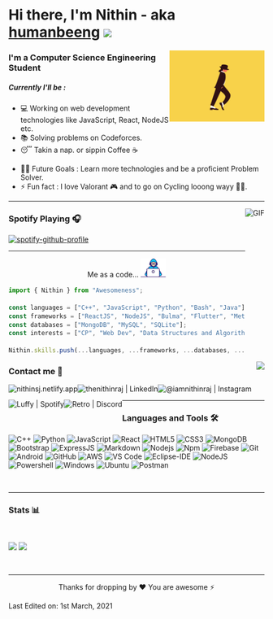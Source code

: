 
# Hi there, I'm Nithin - aka [humanbeeng][website] <img width="30px" src="https://media.tenor.com/images/3b388fe03da271d2674faf85eb7c3fcd/tenor.gif" />


<img align="right" alt="GIF" height="140px" src="https://github.com/humanbeeng/humanbeeng/blob/main/assets/moonwalk.gif" />
<h3>I'm a Computer Science Engineering Student </h3>
<h5>Currently I'll be : </h5>

- 💻 Working on web development technologies like JavaScript, React, NodeJS etc.
- 📚 Solving problems on Codeforces.
- 😴 Takin a nap. or sippin Coffee ☕

* 💪🏼 Future Goals  : Learn more technologies and be a proficient Problem Solver.<br/>
* ⚡ Fun fact      : I love Valorant 🎮  and to go on Cycling looong wayy 🚴🏻.

---

<img align="right" alt="GIF" height="170px" src="https://media.giphy.com/media/J5B1Y8QZnzXXbLQIBu/giphy.gif" />

### Spotify Playing 🎧

[![spotify-github-profile](https://spotify-github-profile.vercel.app/api/view?uid=2ybwa2093kauklluigjt2xr25&cover_image=true&theme=novatorem)](https://github.com/kittinan/spotify-github-profile)

---


<p align="center">
  Me as a code... 
  <img src="https://raw.githubusercontent.com/dev-akshat/archive/main/images/gifs/others/dev_boy.gif" width="50">
</p>

```javascript
import { Nithin } from "Awesomeness";

const languages = ["C++", "JavaScript", "Python", "Bash", "Java"];
const frameworks = ["ReactJS", "NodeJS", "Bulma", "Flutter", "Metasploit"];
const databases = ["MongoDB", "MySQL", "SQLite"];
const interests = ["CP", "Web Dev", "Data Structures and Algorithms", "Android OS","Web Security"];

Nithin.skills.push(...languages, ...frameworks, ...databases, ...interests);
```
<img align="right" src="http://estruyf-github.azurewebsites.net/api/VisitorHit?user=humanbeeng&repo=Bgstatic&countColorcountColor&countColor=%237B1E7B"/>

### Contact me 📝

[<img align="left" alt="nithinsj.netlify.app" height="30px" src="https://www.flaticon.com/svg/static/icons/svg/2996/2996826.svg" />][website]
[<img align="left" alt="thenithinraj | LinkedIn" height="30px" src="https://www.flaticon.com/svg/static/icons/svg/725/725337.svg"/>][linkedin]
[<img align="left" alt="@iamnithinraj | Instagram" height="30px" src="https://image.flaticon.com/icons/svg/725/725278.svg" />][instagram]
[<img align="left" alt="Luffy | Spotify" height="30px" src="https://www.flaticon.com/svg/static/icons/svg/725/725281.svg" />][Spotify]
[<img align="left" alt="Retro | Discord" height="30px" src="https://www.flaticon.com/svg/static/icons/svg/356/356060.svg" />][Discord]


<br />

---

### Languages and Tools 🛠 


![C++](http://img.shields.io/badge/-C++-A8B9CC?style=flat-square&logo=c&logoColor=ffffff)
![Python](http://img.shields.io/badge/-Python-3776AB?style=flat-square&logo=python&logoColor=ffffff)
![JavaScript](https://img.shields.io/badge/-JavaScript-%23F7DF1C?style=flat-square&logo=javascript&logoColor=000000&labelColor=%23F7DF1C&color=%23FFCE5A)
![React](https://img.shields.io/badge/-React-61DAFB?style=flat-square&logo=react&logoColor=ffffff)
![HTML5](https://img.shields.io/badge/-HTML5-%23E44D27?style=flat-square&logo=html5&logoColor=ffffff)
![CSS3](https://img.shields.io/badge/-CSS3-%231572B6?style=flat-square&logo=css3)
![MongoDB](http://img.shields.io/badge/-MongoDB-5B4638?style=flat-square&logo=mongodb&logoColor=ffffff)
![Bootstrap](https://img.shields.io/badge/-Bootstrap-563D7C?style=flat-square&logo=Bootstrap)
![ExpressJS](http://img.shields.io/badge/-ExpressJS-5B4638?style=flat-square&logo=express&logoColor=ffffff)
![Markdown](https://img.shields.io/badge/-Markdown-000000?style=flat-square&logo=markdown)
![Nodejs](https://img.shields.io/badge/-Nodejs-339933?style=flat-square&logo=Node.js&logoColor=ffffff)
![Npm](https://img.shields.io/badge/-npm-CB3837?style=flat-square&logo=npm)
![Firebase](https://img.shields.io/badge/-Firebase-FFCA28?style=flat-square&logo=firebase&logoColor=ffffff)
![Git](https://img.shields.io/badge/-Git-%23F05032?style=flat-square&logo=git&logoColor=%23ffffff)
![Android](http://img.shields.io/badge/-Android-5B4638?style=flat-square&logo=android&logoColor=fffeff)
![GitHub](https://img.shields.io/badge/-GitHub-181717?style=flat-square&logo=github)
![AWS](https://img.shields.io/badge/-AWS-%23F05032?style=flat-square&logo=amazon&logoColor=%23ffffff)
![VS Code](http://img.shields.io/badge/-VS%20Code-007ACC?style=flat-square&logo=visual-studio-code&logoColor=ffffff)
![Eclipse-IDE](http://img.shields.io/badge/-Eclipse-2C2255?style=flat-square&logo=eclipse&logoColor=ffffff)
![NodeJS](https://img.shields.io/badge/-NodeJS-%23F05032?style=flat-square&logo=nodejs&logoColor=%23ffffff)
![Powershell](http://img.shields.io/badge/-Powershell-5391FE?style=flat-square&logo=powershell&logoColor=ffffff)
![Windows](http://img.shields.io/badge/-Windows-0078D6?style=flat-square&logo=windows&logoColor=ffffff)
![Ubuntu](http://img.shields.io/badge/-Ubuntu-5B4638?style=flat-square&logo=ubuntu&logoColor=ffffff)
![Postman](http://img.shields.io/badge/-Postman-5B4638?style=flat-square&logo=postman&logoColor=ffffff)

<br/>

---
### Stats 📊

<br/>

  ![](https://github.com/humanbeeng/github-stats/blob/master/generated/overview.svg)
  ![](https://github.com/humanbeeng/github-stats/blob/master/generated/languages.svg)

<br/>

---

 
<p align="center">Thanks for dropping by ❤️ You are awesome ⚡</p>


[website]: https://nithinsj.netlify.app
[instagram]: https://www.instagram.com/iamnithinraj
[linkedin]: https://www.linkedin.com/in/thenithinraj
[Spotify]: https://open.spotify.com/user/2ybwa2093kauklluigjt2xr25
[Discord]: https://discord.gg/2C8cRAcFnq
Last Edited on: 1st March, 2021
